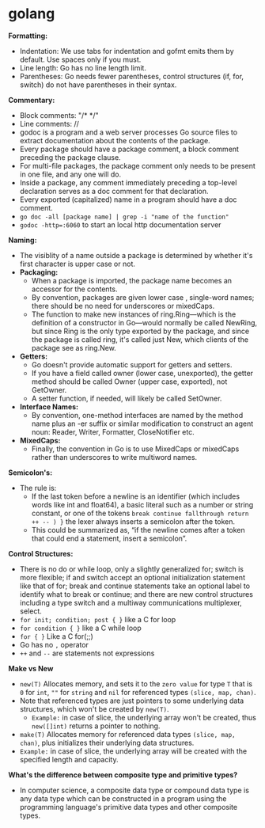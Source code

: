 # golang

**Formatting:**
  - Indentation: We use tabs for indentation and gofmt emits them by default. Use spaces only if you must.
  - Line length: Go has no line length limit.
  - Parentheses: Go needs fewer parentheses, control structures (if, for, switch) do not have parentheses in their syntax.

**Commentary:**
  - Block comments: "/* */"
  - Line comments: //
  - godoc is a program and a web server processes Go source files to extract documentation about the contents of the package.
  - Every package should have a package comment, a block comment preceding the package clause.
  - For multi-file packages, the package comment only needs to be present in one file, and any one will do.
  - Inside a package, any comment immediately preceding a top-level declaration serves as a doc comment for that declaration.
  - Every exported (capitalized) name in a program should have a doc comment.
  - `go doc -all [package name] | grep -i "name of the function"`
  - `godoc -http=:6060` to start an local http documentation server

**Naming:**
  - The visiblity of a name outside a package is determined by whether it's first character is upper case or not.
  - **Packaging:**
    - When a package is imported, the package name becomes an accessor for the contents.
    - By convention, packages are given lower case , single-word names; there should be no need for underscores or mixedCaps.
    - The function to make new instances of ring.Ring—which is the definition of a constructor in Go—would normally be called NewRing, 
      but since Ring is the only type exported by the package, and since the package is called ring, it's called just New, which clients of the package see as ring.New.
  - **Getters:**
    - Go doesn't provide automatic support for getters and setters.
    - If you have a field called owner (lower case, unexported), the getter method should be called Owner (upper case, exported), not GetOwner.
    - A setter function, if needed, will likely be called SetOwner.
  - **Interface Names:**
    - By convention, one-method interfaces are named by the method name plus an -er suffix or similar modification to construct an agent noun: Reader, Writer, Formatter, CloseNotifier etc.
  - **MixedCaps:**
    - Finally, the convention in Go is to use MixedCaps or mixedCaps rather than underscores to write multiword names.

**Semicolon's:**
  - The rule is:
    - If the last token before a newline is an identifier (which includes words like int and float64), a basic literal such as a number or string constant, or one of the tokens
      `break continue fallthrough return ++ -- ) }` the lexer always inserts a semicolon after the token.
    - This could be summarized as, “if the newline comes after a token that could end a statement, insert a semicolon”.

**Control Structures:**
  - There is no do or while loop,
    only a slightly generalized for;
    switch is more flexible;
    if and switch accept an optional initialization statement like that of for;
    break and continue statements take an optional label to identify what to break or continue;
    and there are new control structures including a type switch and a multiway communications multiplexer, select.
  - `for init; condition; post { }` like a C for loop
  - `for condition { }` like a C while loop
  - `for { }` Like a C for(;;)
  - Go has no `,` operator
  - `++` and `--` are statements not expressions

**Make vs New**
  - `new(T)` Allocates memory, and sets it to the `zero value` for type `T` that is `0` for `int`, `""` for `string` and `nil` for referenced types `(slice, map, chan)`.
  - Note that referenced types are just pointers to some underlying data structures, which won't be created by `new(T)`.
    - `Example:` in case of slice, the underlying array won't be created, thus `new([]int)` returns a pointer to nothing.
  - `make(T)` Allocates memory for referenced data types `(slice, map, chan)`, plus initializes their underlying data structures.
  - `Example:` in case of slice, the underlying array will be created with the specified length and capacity.

**What's the difference between composite type and primitive types?**
  - In computer science, a composite data type or compound data type is any data type which can be constructed in a program using the programming language's primitive data types and other composite types.